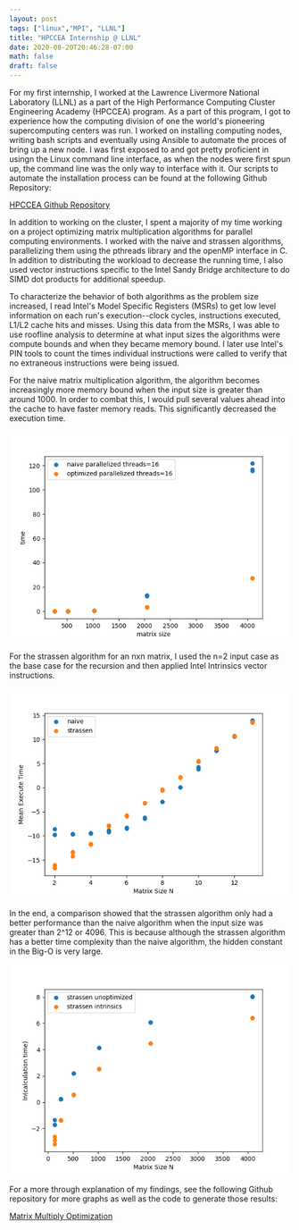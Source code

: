 ```yaml
---
layout: post
tags: ["linux","MPI", "LLNL"]
title: "HPCCEA Internship @ LLNL"
date: 2020-08-20T20:46:28-07:00
math: false
draft: false
---
```


For my first internship, I worked at the Lawrence Livermore National Laboratory
(LLNL) as a part of the High Performance Computing Cluster Engineering Academy
(HPCCEA) program. As a part of this program, I got to experience how the computing division 
of one the world's pioneering supercomputing centers was run. I worked on
installing computing nodes, writing bash scripts and eventually using Ansible to
automate the proces of bring up a new node. I was first exposed to and got
pretty proficient in usingn the Linux command line interface, as when the nodes
were first spun up, the command line was the only way to interface with it. Our
scripts to automate the installation process can be found at the following
Github Repository:

[HPCCEA Github Repository](https://github.com/LLNL/HPCCEA)

In addition to working on the cluster, I spent a majority of my time working on
a project optimizing matrix multiplication algorithms for parallel computing
environments. I worked with the naive and strassen algorithms, parallelizing
them using the pthreads library and the openMP interface in C. In addition to
distributing the workload to decrease the running time, I also used vector
instructions specific to the Intel Sandy Bridge architecture to do SIMD dot
products for additional speedup. 

To characterize the behavior of both algorithms as the problem size increased, I
read Intel's Model Specific Registers (MSRs) to get low level information on
each run's execution--clock cycles, instructions executed, L1/L2 cache hits and
misses. Using this data from the MSRs, I was able to use roofline analysis to
determine at what input sizes the algorithms were compute bounds and when they
became memory bound. I later use Intel's PIN tools to count the times individual
instructions were called to verify that no extraneous instructions were being
issued.

For the naive matrix multiplication algorithm, the algorithm becomes
increasingly more memory bound when the input size is greater than around 1000.
In order to combat this, I would pull several values ahead into the cache to
have faster memory reads. This significantly decreased the execution time.

![naive optimization graph](/images/naive_optimization.png)

For the strassen algorithm for an nxn matrix, I used the n=2 input case as the
base case for the recursion and then applied Intel Intrinsics vector
instructions. 

![Strassen optimization graph](/images/strassen_instrinsics.png)

In the end, a comparison showed that the strassen algorithm only had a better
performance than the naive algorithm when the input size was greater than 2^12
or 4096. This is because although the strassen algorithm has a better time
complexity than the naive algorithm, the hidden constant in the Big-O is very
large.

![comparison](/images/naive_strassen_comparison.png)

For a more through explanation of my findings, see the following Github
repository for more graphs as well as the code to generate those results:

[Matrix Multiply Optimization](https://github.com/ValenYamamoto/matrix-multiply-optimization)
